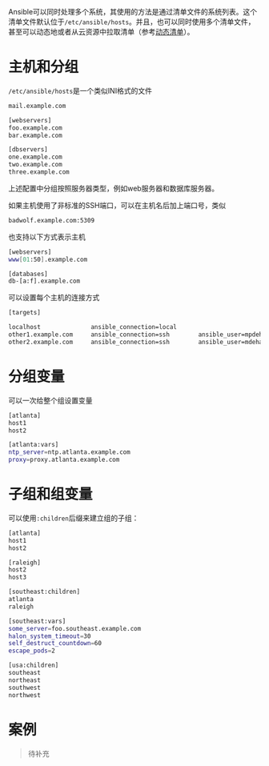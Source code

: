 Ansible可以同时处理多个系统，其使用的方法是通过清单文件的系统列表。这个清单文件默认位于`/etc/ansible/hosts`。并且，也可以同时使用多个清单文件，甚至可以动态地或者从云资源中拉取清单（参考[动态清单](dynamic_inventory.md)）。

# 主机和分组

`/etc/ansible/hosts`是一个类似INI格式的文件

```bash
mail.example.com

[webservers]
foo.example.com
bar.example.com

[dbservers]
one.example.com
two.example.com
three.example.com
```

上述配置中分组按照服务器类型，例如web服务器和数据库服务器。

如果主机使用了非标准的SSH端口，可以在主机名后加上端口号，类似

```bash
badwolf.example.com:5309
```

也支持以下方式表示主机

```bash
[webservers]
www[01:50].example.com
```

```bash
[databases]
db-[a:f].example.com
```

可以设置每个主机的连接方式

```bash
[targets]

localhost              ansible_connection=local
other1.example.com     ansible_connection=ssh        ansible_user=mpdehaan
other2.example.com     ansible_connection=ssh        ansible_user=mdehaan
```

# 分组变量

可以一次给整个组设置变量

```bash
[atlanta]
host1
host2

[atlanta:vars]
ntp_server=ntp.atlanta.example.com
proxy=proxy.atlanta.example.com
```

# 子组和组变量

可以使用`:children`后缀来建立组的子组：

```bash
[atlanta]
host1
host2

[raleigh]
host2
host3

[southeast:children]
atlanta
raleigh

[southeast:vars]
some_server=foo.southeast.example.com
halon_system_timeout=30
self_destruct_countdown=60
escape_pods=2

[usa:children]
southeast
northeast
southwest
northwest
```

# 案例

> 待补充